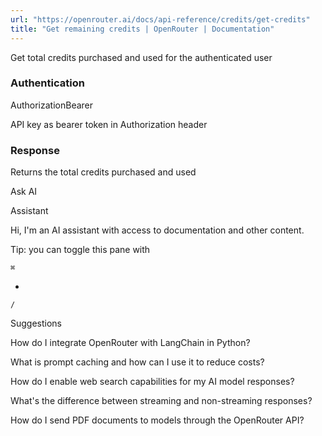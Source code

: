 ```yaml
---
url: "https://openrouter.ai/docs/api-reference/credits/get-credits"
title: "Get remaining credits | OpenRouter | Documentation"
---
```


Get total credits purchased and used for the authenticated user

### Authentication

AuthorizationBearer

API key as bearer token in Authorization header

### Response

Returns the total credits purchased and used

Ask AI

Assistant

Hi, I'm an AI assistant with access to documentation and other content.

Tip: you can toggle this pane with

`⌘`

+

`/`

Suggestions

How do I integrate OpenRouter with LangChain in Python?

What is prompt caching and how can I use it to reduce costs?

How do I enable web search capabilities for my AI model responses?

What's the difference between streaming and non-streaming responses?

How do I send PDF documents to models through the OpenRouter API?